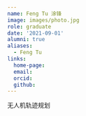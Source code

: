 ```yaml
---
name: Feng Tu 涂锋
image: images/photo.jpg
role: graduate
date: '2021-09-01'
alumni: true
aliases:
  - Feng Tu
links:
  home-page: 
  email: 
  orcid: 
  github: 
---
```


无人机轨迹规划